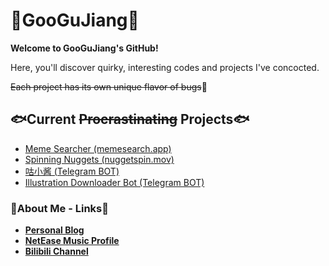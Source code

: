 # 🌟GooGuJiang🌟

**Welcome to GooGuJiang's GitHub!**

Here, you'll discover quirky, interesting codes and projects I've concocted.

~~Each project has its own unique flavor of bugs~~🤔

## 🐟Current ~~Procrastinating~~ Projects🐟

- [Meme Searcher (memesearch.app)](https://memesearch.app/)
- [Spinning Nuggets (nuggetspin.mov)](https://nuggetspin.mov/)
- [咕小酱 (Telegram BOT)](https://github.com/GooGuJiang/Gugumoe-bot)
- [Illustration Downloader Bot (Telegram BOT)](https://github.com/GooGuJiang/Gu-PicBot)

### 🔗About Me - Links🔗

- **[Personal Blog](https://www.gmoe.cc/)**
- **[NetEase Music Profile](https://music.163.com/#/artist?id=48984207)**
- **[Bilibili Channel](https://space.bilibili.com/21141864)**

